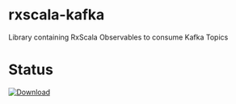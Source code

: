# rxscala-kafka
Library containing RxScala Observables to consume Kafka Topics

# Status
[ ![Download](https://api.bintray.com/packages/autoscout24/maven/rxscala-kafka/images/download.svg?version=1.0) ](https://bintray.com/autoscout24/maven/rxscala-kafka/1.0/link)
